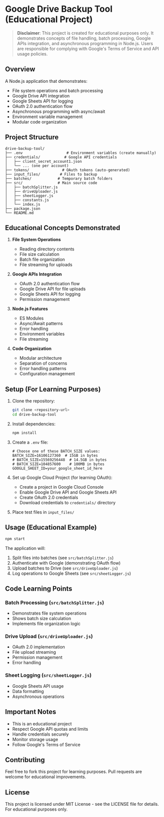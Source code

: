 # Google Drive Backup Tool (Educational Project)

> **Disclaimer**: This project is created for educational purposes only. It demonstrates concepts of file handling, batch processing, Google APIs integration, and asynchronous programming in Node.js. Users are responsible for complying with Google's Terms of Service and API usage policies.

## Overview

A Node.js application that demonstrates:
- File system operations and batch processing
- Google Drive API integration
- Google Sheets API for logging
- OAuth 2.0 authentication flow
- Asynchronous programming with async/await
- Environment variable management
- Modular code organization

## Project Structure

```
drive-backup-tool/
├── .env                    # Environment variables (create manually)
├── credentials/           # Google API credentials
│   ├── client_secret_account1.json
│   └── ... (one per account)
├── tokens/               # OAuth tokens (auto-generated)
├── input_files/         # Files to backup
├── batches/            # Temporary batch folders
├── src/                # Main source code
│   ├── batchSplitter.js
│   ├── driveUploader.js
│   ├── sheetLogger.js
│   ├── constants.js
│   └── index.js
├── package.json
└── README.md
```

## Educational Concepts Demonstrated

1. **File System Operations**
   - Reading directory contents
   - File size calculation
   - Batch file organization
   - File streaming for uploads

2. **Google APIs Integration**
   - OAuth 2.0 authentication flow
   - Google Drive API for file uploads
   - Google Sheets API for logging
   - Permission management

3. **Node.js Features**
   - ES Modules
   - Async/Await patterns
   - Error handling
   - Environment variables
   - File streaming

4. **Code Organization**
   - Modular architecture
   - Separation of concerns
   - Error handling patterns
   - Configuration management

## Setup (For Learning Purposes)

1. Clone the repository:
   ```bash
   git clone <repository-url>
   cd drive-backup-tool
   ```

2. Install dependencies:
   ```bash
   npm install
   ```

3. Create a `.env` file:
   ```
   # Choose one of these BATCH_SIZE values:
   BATCH_SIZE=16106127360  # 15GB in bytes
   # BATCH_SIZE=15569256448  # 14.5GB in bytes
   # BATCH_SIZE=104857600    # 100MB in bytes
   GOOGLE_SHEET_ID=your_google_sheet_id_here
   ```

4. Set up Google Cloud Project (for learning OAuth):
   - Create a project in Google Cloud Console
   - Enable Google Drive API and Google Sheets API
   - Create OAuth 2.0 credentials
   - Download credentials to `credentials/` directory

5. Place test files in `input_files/`

## Usage (Educational Example)

```bash
npm start
```

The application will:
1. Split files into batches (see `src/batchSplitter.js`)
2. Authenticate with Google (demonstrating OAuth flow)
3. Upload batches to Drive (see `src/driveUploader.js`)
4. Log operations to Google Sheets (see `src/sheetLogger.js`)

## Code Learning Points

### Batch Processing (`src/batchSplitter.js`)
- Demonstrates file system operations
- Shows batch size calculation
- Implements file organization logic

### Drive Upload (`src/driveUploader.js`)
- OAuth 2.0 implementation
- File upload streaming
- Permission management
- Error handling

### Sheet Logging (`src/sheetLogger.js`)
- Google Sheets API usage
- Data formatting
- Asynchronous operations

## Important Notes

- This is an educational project
- Respect Google API quotas and limits
- Handle credentials securely
- Monitor storage usage
- Follow Google's Terms of Service

## Contributing

Feel free to fork this project for learning purposes. Pull requests are welcome for educational improvements.

## License

This project is licensed under MIT License - see the LICENSE file for details. For educational purposes only.

